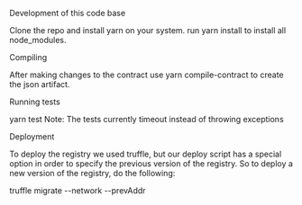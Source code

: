 Development of this code base

Clone the repo and install yarn on your system. run yarn install to install all node_modules.

Compiling

After making changes to the contract use yarn compile-contract to create the json artifact.

Running tests

yarn test
Note: The tests currently timeout instead of throwing exceptions

Deployment

To deploy the registry we used truffle, but our deploy script has a special option in order to specify the previous version of the registry. So to deploy a new version of the registry, do the following:

truffle migrate --network <name of eth network> --prevAddr <address of previous registry version>
